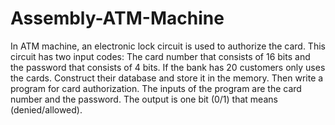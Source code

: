 # Assembly-ATM-Machine
In ATM machine, an electronic lock circuit is used to authorize the card. This circuit has two input codes: The card number that consists of 16 bits and the password that consists of 4 bits. If the bank has 20 customers only uses the cards. Construct their database and store it in the memory. Then write a program for card authorization.
The inputs of the program are the card number and the password.
The output is one bit (0/1) that means (denied/allowed).
